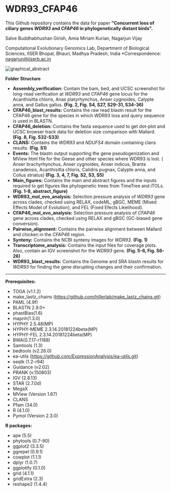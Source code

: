 # WDR93_CFAP46
This Github repository contains the data for paper **"Concurrent loss of ciliary genes _WDR93_ and _CFAP46_ in phylogenetically distant birds".**

Salve Buddhabhushan Girish, Amia Miriam Kurian, Nagarjun Vijay

Computational Evolutionary Genomics Lab, Department of Biological Sciences, IISER Bhopal, Bhauri,
Madhya Pradesh, India
*Correspondence: nagarjun@iiserb.ac.in


![graphical_abstract](https://github.com/CEGLAB-Buddhabhushan/WDR93_CFAP46/assets/125718041/b9fe3008-f90e-4aa1-97c1-4ae33d6543cc)

**Folder Structure**
- **Assembly_verification:** Contain the bam, bed, and UCSC screenshot for long-read verification at _WDR93_ and _CFAP46_ gene locus for the Acanthisitta chloris, Anas platyrhynchos, Anser cygnoides, Calypte anna, and Gallus gallus. **(Fig. 2, Fig. S4, S27, S29-31, S34-36)**
- **CFAP46_blast_results:** Contains the raw read blastn result for the CFAP46 gene for the species in which WDR93 loss and query sequence is used in BLASTN.
- **CFAP46_deletion:** Contains the fasta sequence used to get dot-plot and UCSC browser track data for deletion size comparison with Mallard. **(Fig. 8, Fig. S32-S33)**
- **CLANS:** Contains the _WDR93_ and _NDUFS4_ domain containing clans results. **(Fig. S1)**
- **Events:** The blastn output supporting the gene pseudogenization and MView html file for the Geese and other species where WDR93 is lost. ( Anser brachyrhynchus, Anser cygnoides, Anser indicus, Branta canadensis, Acanthisitta chloris, Calidris pugnax, Calypte anna, and Colius striatus) **(Fig. 3, 4, 7, Fig. S2, S3, S5)** 
- **Main_figures:** Contains the main and abstract figures and the inputs required to get figures like phylogenetic trees from TimeTree and iTOLs. **(Fig. 1-8, abstract_figure)**
- **WDR93_mol_evo_analysis:**  Selection pressure analysis of _WDR93_ gene across clades, checked using RELAX, codeML, gBGC, MEME (Mixed Effects Model of Evolution), and FEL (Fixed Efects Likelihood).
- **CFAP46_mol_evo_analysis:**  Selection pressure analysis of _CFAP46_ gene across clades, checked using RELAX and gBGC (GC-biased gene conversion).
- **Pairwise_alignment:** Contains the pairwise alignment between Mallard and chicken in the _CFAP46_ region.
- **Synteny:**  Contains the NCBI synteny images for _WDR93_. **(Fig. 1)**
- **Transcriptome_analysis:** Contains the input files for coverage plots. Also, contain an IGV screenshot for the _WDR93_ gene. **(Fig. 5-6, Fig. S6-26)**
- **WDR93_blast_results:**  Contains the Genome and SRA blastn results for _WDR93_ for finding the gene disrupting changes and their confirmation.

____________________________________________________________________________________________________________________________________________________
**Prerequisites:**
- TOGA (v1.1.2)
- make_lastz_chains (https://github.com/hillerlab/make_lastz_chains.git)
- PAML (4.9f)
- BLASTN 2.9.0+
- phastBias(1.6)
- mapnh(1.3.0)
- HYPHY 2.5.48(MP)
- HYPHY-MEME 2.3.14.20181224beta(MP) 
- HYPHY-FEL 2.3.14.20181224beta(MP) 
- BWA(0.7.17-r1188)
- Samtools (1.3)
- bedtools (v2.26.0)
- ea-utils (https://github.com/ExpressionAnalysis/ea-utils.git)
- seqtk (1.2-r94)
- Guidance (v2.02)
- PRANK (v.150803)
- IGV (2.8.13)
- STAR (2.7.0d)
- MegaX
- MView (Version 1.67)
- CLANS
- Pfam (34.0)
- R (4.1.0)
- Pymol (Version 2.3.0)

**R packages:**
- ape (5.5)
- phytools (0.7-90)
- ggplot2 (3.3.5)
- ggrepel (0.9.1)
- cowplot (1.1.1)
- dplyr (1.0.7)
- ggplotify (0.1.0)
- grid (4.1.1)
- gridExtra (2.3)
- reshape2 (1.4.4)
